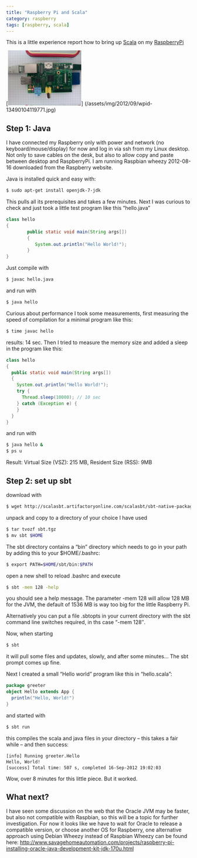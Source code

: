 ```yaml
---
title: "Raspberry Pi and Scala"
category: raspberry
tags: [raspberry, scala]
---
```


This is a little experience report how to bring up [Scala](http://www.scala-lang.org/) 
on my [RaspberryPi](http://www.raspberrypi.org/)

[![Raspberry Pi Image](/assets/img/2012/09/200px-wpid-13490104119771.jpg)]
(/assets/img/2012/09/wpid-13490104119771.jpg)

## Step 1: Java

I have connected my Raspberry only with power and network (no
keyboard/mouse/display) for now and log in via ssh from my Linux
desktop. Not only to save cables on the desk, but also to allow copy
and paste between desktop and RaspberryPi. I am running Raspbian wheezy
2012-08-16 downloaded from the Raspberry website.

Java is installed quick and easy with:

```sh
$ sudo apt-get install openjdk-7-jdk
```


This pulls all its prerequisites and takes a few minutes. Next I
was curious to check and just took a little test program like this
“hello.java”

```java
class hello
{  
        public static void main(String args[])
        {
           System.out.println("Hello World!");
        }
}
```

Just compile with

```sh
$ javac hello.java
```

and run with

```sh
$ java hello
```

Curious about performance I took some measurements, first measuring the
speed of compilation for a minimal program like this:

```sh
$ time javac hello
```

results: 14 sec. Then I tried to measure the memory size and added a sleep in the program like this:

```java
class hello
{
  public static void main(String args[])
  {
    System.out.println("Hello World!");
    try {
      Thread.sleep(10000); // 10 sec
    } catch (Exception e) {
    }
  }
}
```

and run with

```sh
$ java hello &
$ ps u
```

Result: Virtual Size (VSZ): 215 MB, Resident Size (RSS): 9MB

## Step 2: set up sbt

download with

```sh
$ wget http://scalasbt.artifactoryonline.com/scalasbt/sbt-native-packages/org/scala-sbt/sbt/0.12.0/sbt.tgz
```

unpack and copy to a directory of your choice I have used

```sh
$ tar tvozf sbt.tgz
$ mv sbt $HOME
```

The sbt directory contains a “bin” directory which needs to go in your path by adding this to your $HOME/.bashrc:

```sh
$ export PATH=$HOME/sbt/bin:$PATH
```

open a new shell to reload .bashrc and execute

```sh
$ sbt -mem 128 -help
```

you should see a help message. The parameter -mem 128 will allow 128
MB for the JVM, the default of 1536 MB is way too big for the little
Raspberry Pi.

Alternatively you can put a file .sbtopts in your current directory with
the sbt command line switches required, in ths case “-mem 128″.

Now, when starting

```sh
$ sbt
```

it will pull some files and updates, slowly, and after some minutes… The sbt prompt comes up fine.

Next I created a small “Hello world” program like this in “hello.scala”:

```scala
package greeter
object Hello extends App {
  println("Hello, World!")
}
```

and started with

```sh
$ sbt run
```

this compiles the scala and java files in your directory – this takes a fair while  – and then success:

```
[info] Running greeter.Hello
Hello, World!
[success] Total time: 507 s, completed 16-Sep-2012 19:02:03
```

Wow, over 8 minutes for this little piece. But it worked.

## What next? 

I have seen some discussion on the web that the Oracle JVM may be faster,
but also not compatible with Raspbian, so this will be a topic for further
investigation. For now it looks like we have to wait for Oracle to release
a compatible version, or choose another OS for Raspberry, one alternative
approach using Debian Wheezy instead of Raspbian Wheezy can be found here:
[
http://www.savagehomeautomation.com/projects/raspberry-pi-installing-oracle-java-development-kit-jdk-170u.html
](
http://www.savagehomeautomation.com/projects/raspberry-pi-installing-oracle-java-development-kit-jdk-170u.html
)

